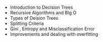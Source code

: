 
* Introduction to Decision Trees
* Recursive Algorithms and BIg O
* Types of Deision Trees
* Splitting Criteria
* Gini , Entropy and Misclassification Error
* Improvements and dealing with overfitting
  
